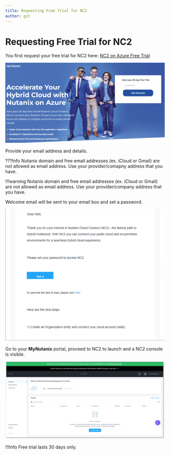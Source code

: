 ```yaml
---
title: Requesting Free Trial for NC2
author: git
---
```


# Requesting Free Trial for NC2

You first request your free trial for NC2 here: [NC2 on Azure Free Trial](https://www.nutanix.com/products/nutanix-cloud-clusters/azure/free-trial)

![](images/image2.png)

Provide your email address and details.

???Info
       Nutanix domain and free email addresses (ex. iCloud or Gmail) are not allowed as email address. Use your provider/comapny address that you have.

!!!warning
          Nutanix domain and free email addresses (ex. iCloud or Gmail) are not allowed as email address. Use your provider/company address that you have.

Welcome email will be sent to your email box and set a password. 

![](images/image.png)

Go to your **MyNutanix** portal, proceed to NC2 to launch and a NC2 console is visible.

![](images/image1.png)

!!!Info
       Free trial lasts 30 days only. 